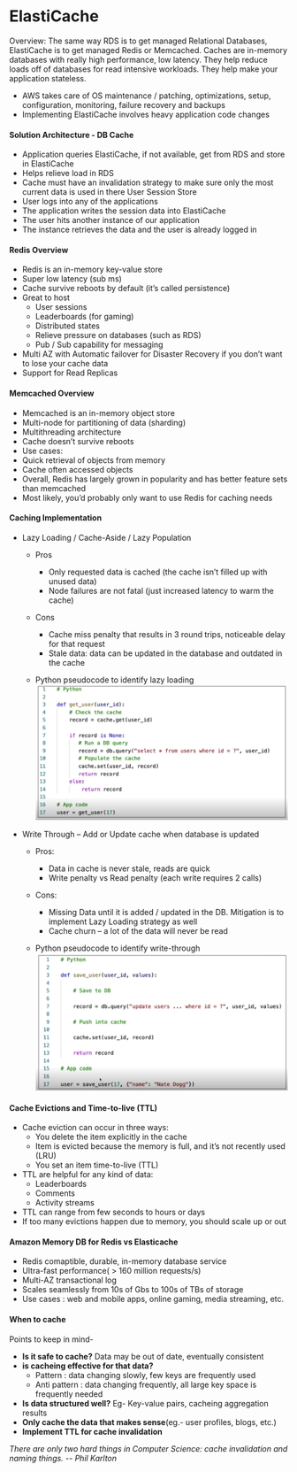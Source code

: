 # ElastiCache

Overview:
The same way RDS is to get managed Relational Databases, ElastiCache is to get managed Redis or Memcached. Caches are in-memory databases with really high performance, low latency. They help reduce loads off of databases for read intensive workloads. They help make your application stateless. 

* AWS takes care of OS maintenance / patching, optimizations, setup, configuration, monitoring, failure recovery and backups
* Implementing ElastiCache involves heavy application code changes

#### Solution Architecture - DB Cache
* Application queries ElastiCache, if not available, get from RDS and store in ElastiCache
* Helps relieve load in RDS
* Cache must have an invalidation strategy to make sure only the most current data is used in there
User Session Store
* User logs into any of the applications
* The application writes the session data into ElastiCache
* The user hits another instance of our application
* The instance retrieves the data and the user is already logged in

#### Redis Overview
* Redis is an in-memory key-value store
* Super low latency (sub ms)
* Cache survive reboots by default (it’s called persistence)
* Great to host
    * User sessions
    * Leaderboards (for gaming)
    * Distributed states
    * Relieve pressure on databases (such as RDS)
    * Pub / Sub capability for messaging 
* Multi AZ with Automatic failover for Disaster Recovery if you don’t want to lose your cache data
* Support for Read Replicas

#### Memcached Overview
* Memcached is an in-memory object store
* Multi-node for partitioning of data (sharding)
* Multithreading architecture
* Cache doesn’t survive reboots
* Use cases:
* Quick retrieval of objects from memory
* Cache often accessed objects
* Overall, Redis has largely grown in popularity and has better feature sets than memcached
* Most likely, you’d probably only want to use Redis for caching needs

#### Caching Implementation
- Lazy Loading / Cache-Aside / Lazy Population
	- Pros
		- Only requested data is cached (the cache isn’t filled up with unused data)
		- Node failures are not fatal (just increased latency to warm the cache)
	- Cons
		- Cache miss penalty that results in 3 round trips, noticeable delay for that request
		- Stale data: data can be updated in the database and outdated in the cache

    - Python pseudocode to identify lazy loading
    ![alt text](images/image-4.png)
		
- Write Through – Add or Update cache when database is updated
	- Pros:
		- Data in cache is never stale, reads are quick
		- Write penalty vs Read penalty (each write requires 2 calls)
	- Cons:
		- Missing Data until it is added / updated in the DB. Mitigation is to implement Lazy Loading strategy as well
		- Cache churn – a lot of the data will never be read

    - Python pseudocode to identify write-through 
    ![alt text](images/image-5.png)
		
#### Cache Evictions and Time-to-live (TTL)
- Cache eviction can occur in three ways: 
	- You delete the item explicitly in the cache
	- Item is evicted because the memory is full, and it’s not recently used (LRU) 
	- You set an item time-to-live (TTL)
- TTL are helpful for any kind of data: 
	- Leaderboards
	- Comments
	- Activity streams
- TTL can range from few seconds to hours or days
- If too many evictions happen due to memory, you should scale up or out

#### Amazon Memory DB for Redis vs Elasticache
- Redis comaptible, durable, in-memory database service
- Ultra-fast performance( > 160 million requests/s)
- Multi-AZ transactional log
- Scales seamlessly from 10s of Gbs to 100s of TBs of storage
- Use cases : web and mobile apps, online gaming, media streaming, etc.

#### When to cache
Points to keep in mind- 
- **Is it safe to cache?** Data may be out of date, eventually consistent
- **is cacheing effective for that data?**
    - Pattern : data changing slowly, few keys are frequently used
    - Anti pattern : data changing frequently, all large key space is frequently needed
- **Is data structured well?** Eg- Key-value pairs, cacheing aggregation results
- **Only cache the data that makes sense**(eg.- user profiles, blogs, etc.)
- **Implement TTL for cache invalidation**
      
*There are only two hard things in Computer Science: cache invalidation and naming things.*
*-- Phil Karlton*
